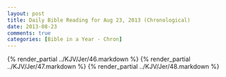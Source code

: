 ```yaml
---
layout: post
title: Daily Bible Reading for Aug 23, 2013 (Chronological)
date: 2013-08-23
comments: true
categories: [Bible in a Year - Chron]
---
```

{% render_partial ../KJV/Jer/46.markdown %}
{% render_partial ../KJV/Jer/47.markdown %}
{% render_partial ../KJV/Jer/48.markdown %}
